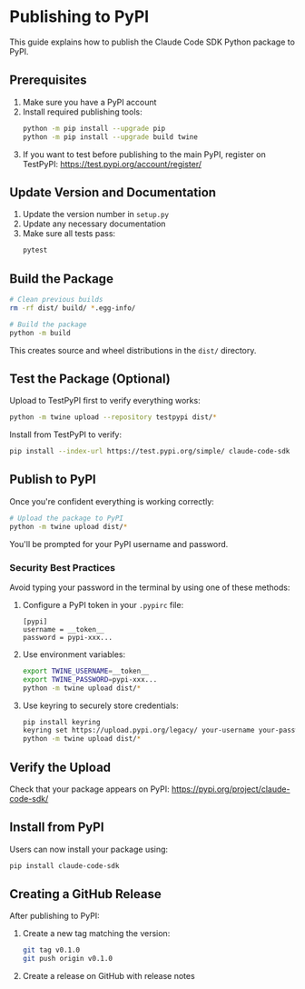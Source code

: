 # Publishing to PyPI

This guide explains how to publish the Claude Code SDK Python package to PyPI.

## Prerequisites

1. Make sure you have a PyPI account
2. Install required publishing tools:
   ```bash
   python -m pip install --upgrade pip
   python -m pip install --upgrade build twine
   ```
3. If you want to test before publishing to the main PyPI, register on TestPyPI: https://test.pypi.org/account/register/

## Update Version and Documentation

1. Update the version number in `setup.py`
2. Update any necessary documentation
3. Make sure all tests pass:
   ```bash
   pytest
   ```

## Build the Package

```bash
# Clean previous builds
rm -rf dist/ build/ *.egg-info/

# Build the package
python -m build
```

This creates source and wheel distributions in the `dist/` directory.

## Test the Package (Optional)

Upload to TestPyPI first to verify everything works:

```bash
python -m twine upload --repository testpypi dist/*
```

Install from TestPyPI to verify:

```bash
pip install --index-url https://test.pypi.org/simple/ claude-code-sdk
```

## Publish to PyPI

Once you're confident everything is working correctly:

```bash
# Upload the package to PyPI
python -m twine upload dist/*
```

You'll be prompted for your PyPI username and password.

### Security Best Practices

Avoid typing your password in the terminal by using one of these methods:

1. Configure a PyPI token in your `.pypirc` file:
   ```
   [pypi]
   username = __token__
   password = pypi-xxx...
   ```

2. Use environment variables:
   ```bash
   export TWINE_USERNAME=__token__
   export TWINE_PASSWORD=pypi-xxx...
   python -m twine upload dist/*
   ```

3. Use keyring to securely store credentials:
   ```bash
   pip install keyring
   keyring set https://upload.pypi.org/legacy/ your-username your-password
   python -m twine upload dist/*
   ```

## Verify the Upload

Check that your package appears on PyPI:
https://pypi.org/project/claude-code-sdk/

## Install from PyPI

Users can now install your package using:

```bash
pip install claude-code-sdk
```

## Creating a GitHub Release

After publishing to PyPI:

1. Create a new tag matching the version:
   ```bash
   git tag v0.1.0
   git push origin v0.1.0
   ```

2. Create a release on GitHub with release notes